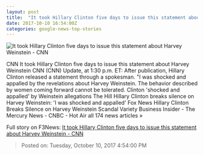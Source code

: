 ```yaml
---
layout: post
title:  "It took Hillary Clinton five days to issue this statement about Harvey Weinstein - CNN"
date: 2017-10-10 16:54:00Z
categories: google-news-top-stories
---
```


![It took Hillary Clinton five days to issue this statement about Harvey Weinstein - CNN](http://i2.cdn.cnn.com/cnnnext/dam/assets/171009105637-harvey-weinstein-hillary-clinton-2012-super-tease.jpg)

CNN It took Hillary Clinton five days to issue this statement about Harvey Weinstein CNN (CNN) Update, at 1:30 p.m. ET: After publication, Hillary Clinton released a statement through a spokesman. "I was shocked and appalled by the revelations about Harvey Weinstein. The behavior described by women coming forward cannot be tolerated. Clinton 'shocked and appalled' by Weinstein allegations The Hill Hillary Clinton breaks silence on Harvey Weinstein: 'I was shocked and appalled' Fox News Hillary Clinton Breaks Silence on Harvey Weinstein Scandal Variety Business Insider - The Mercury News - CNBC - Hot Air all 174 news articles »


Full story on F3News: [It took Hillary Clinton five days to issue this statement about Harvey Weinstein - CNN](http://www.f3nws.com/n/HFgqhH)

> Posted on: Tuesday, October 10, 2017 4:54:00 PM
